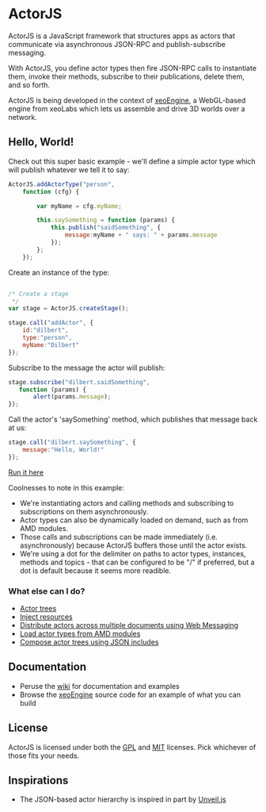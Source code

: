 ActorJS
=======

ActorJS is a JavaScript framework that structures apps as actors that communicate via asynchronous JSON-RPC and publish-subscribe messaging.

With ActorJS, you define actor types then fire JSON-RPC calls to instantiate them, invoke their methods,
subscribe to their publications, delete them, and so forth.

ActorJS is being developed in the context of [xeoEngine](https://github.com/xeolabs/xeoEngine), a WebGL-based engine from xeoLabs which lets us
assemble and drive 3D worlds over a network.

## Hello, World!

Check out this super basic example - we'll define a simple actor type
which will publish whatever we tell it to say:

```javascript
ActorJS.addActorType("person",
    function (cfg) {

        var myName = cfg.myName;

        this.saySomething = function (params) {
            this.publish("saidSomething", {
                message:myName + " says: " + params.message
            });
        };
    });
```

Create an instance of the type:

```javascript

/* Create a stage
 */
var stage = ActorJS.createStage();

stage.call("addActor", {
    id:"dilbert",
    type:"person",
    myName:"Dilbert"
});
```

Subscribe to the message the actor will publish:

```javascript
stage.subscribe("dilbert.saidSomething",
   function (params) {
       alert(params.message);
});
```

Call the actor's 'saySomething' method, which publishes that message back at us:

```javascript
stage.call("dilbert.saySomething", {
    message:"Hello, World!"
});
```

[Run it here](http://xeolabs.github.com/actorjs/helloWorld.html)

Coolnesses to note in this example:
 * We're instantiating actors and calling methods and subscribing to subscriptions on them asynchronously.
 * Actor types can also be dynamically loaded on demand, such as from AMD modules.
 * Those calls and subscriptions can be made immediately (i.e. asynchronously) because ActorJS buffers those until the actor exists.
 * We're using a dot for the delimiter on paths to actor types, instances, methods and topics - that can be configured to be "/" if preferred, but a dot is default because it seems more readible.

### What else can I do?

 * [Actor trees](http://xeolabs.github.com/actorjs/actorHierarchy.html)
 * [Inject resources](http://xeolabs.github.com/actorjs/actorResources.html)
 * [Distribute actors across multiple documents using Web Messaging](http://xeolabs.github.com/actorjs/client.html)
 * [Load actor types from AMD modules](http://xeolabs.github.com/actorjs/actorModules.html)
 * [Compose actor trees using JSON includes](http://xeolabs.github.com/actorjs/actorIncludes.html)

## Documentation
 * Peruse the [wiki](https://github.com/xeolabs/actorjs/wiki) for documentation and examples
 * Browse the [xeoEngine](https://github.com/xeolabs/xeoEngine) source code for an example of what you can build

## License
ActorJS is licensed under both the [GPL](https://github.com/xeolabs/actorjs/blob/master/licenses/GPL_LICENSE.txt)
and [MIT](https://github.com/xeolabs/actorjs/blob/master/licenses/MIT_LICENSE.txt) licenses.
Pick whichever of those fits your needs.

## Inspirations
 * The JSON-based actor hierarchy is inspired in part by [Unveil.js](https://github.com/michael/unveil)
